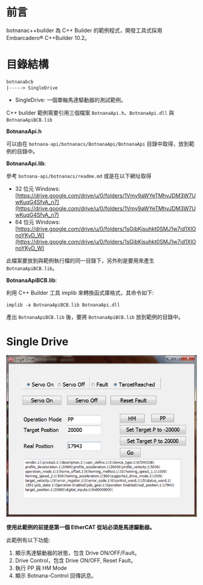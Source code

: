 # 前言

botnanac++builder 為 C++ Builder 的範例程式，開發工具式採用 Embarcadero® C++Builder 10.2。

# 目錄結構

    botnanabcb
    |-----> SingleDrive
    
* SingleDrive: 一個單軸馬達驅動器的測試範例。

C++ builder 範例需要引用三個檔案 `BotnanaApi.h`、`BotnanaApi.dll` 與 `BotnanaApiBCB.lib`   

**BotnanaApi.h**

可以由在 `botnana-api/botnanacs/BotnanaApi/BotnanaApi` 目錄中取得，放到範例的目錄中。

**BotnanaApi.lib**:

參考 `botnana-api/botnanacs/readme.md` 或是在以下網址取得

* 32 位元 Windows: [https://drive.google.com/drive/u/0/folders/1Vmy9aWYeTMhvJDM3W7UwKuqG4SfyA_n7](https://drive.google.com/drive/u/0/folders/1Vmy9aWYeTMhvJDM3W7UwKuqG4SfyA_n7)
* 64 位元 Windows: [https://drive.google.com/drive/u/0/folders/1sGibKjsuhkt0SMJ1w7id1XlOnoYKyD_W](https://drive.google.com/drive/u/0/folders/1sGibKjsuhkt0SMJ1w7id1XlOnoYKyD_W)

此檔案要放到與範例執行檔的同一目錄下，另外則是要用來產生 `BotnanaApiBCB.lib`。

**BotnanaApiBCB.lib**:

利用 C++ Builder 工具 implib 來轉換函式庫格式，其命令如下:

    implib -a BotnanaApiBCB.lib BotnanaApi.dll

產出 `BotnanaApiBCB.lib` 後，要將 `BotnanaApiBCB.lib` 放到範例的目錄中。 


# Single Drive

![](BCB-SingleDrive.png) 

**使用此範例的前提是第一個 EtherCAT 從站必須是馬達驅動器。**

此範例有以下功能:

1. 顯示馬達驅動器的狀態，包含 Drive ON/OFF/Fault。
2. Drive Control，包含 Drive ON/OFF, Reset Fault。
3. 執行 PP 與 HM Mode
4. 顯示 Botnana-Control 回傳訊息。
